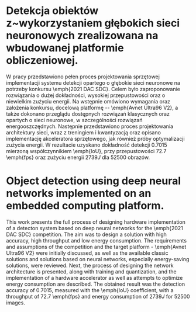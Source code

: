 # Detekcja obiektów z~wykorzystaniem głębokich sieci neuronowych zrealizowana na wbudowanej platformie obliczeniowej.

W pracy przedstawiono pełen proces projektowania sprzętowej implementacji systemu detekcji opartego o głębokie sieci neuronowe na potrzeby konkursu \emph{2021 DAC SDC}.
Celem było zaproponowanie rozwiązania o dużej dokładności, wysokiej przepustowości oraz o niewielkim zużyciu energii. 
Na wstępnie omówiono wymagania oraz założenia konkursu, docelową platformę -- \emph{Avnet Ultra96 V2}, a także dokonano przeglądu dostępnych rozwiązań klasycznych oraz opartych o sieci neuronowe, w szczególności rozwiązań energooszczędnych. 
Następnie przedstawiono proces projektowania architektury sieci, wraz z treningiem i kwantyzacją oraz opisano implementację akceleratora sprzętowego, jak również próby optymalizacji zużycia energii. 
W rezultacie uzyskano dokładność detekcji 0.7015 mierzoną współczynnikiem \emph{IoU}, przy przepustowości $72.7$ \emph{fps} oraz zużyciu energii $2739 J$ dla $52500$ obrazów.

# Object detection using deep neural networks implemented on an embedded computing platform.

This work presents the full process of designing hardware implementation of a detecton system based on deep neural networks for the \emph{2021 DAC SDC} competition.
The aim was to design a solution with high accuracy, high throughput and low energy consumption.
The requirements and assumptions of the competition and the target platform - \emph{Avnet Ultra96 V2}  were initially discussed, as well as the available classic solutions and solutions based on neural networks, especially energy-saving solutions, were reviewed.
Next, the process of designing the network architecture is presented, along with training and quantization, and the implementation of a hardware accelerator as well as attempts to optimize energy consumption are described.
The obtained result was the detection accuracy of $0.7015$, measured with the \emph{IoU} coefficient, with a throughput of $72.7$ \emph{fps} and energy consumption of $2739 J$ for $52 500$ images. 
 
 
